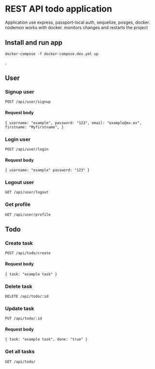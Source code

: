 # REST API todo application

Application use express, passport-local auth, sequelize, posges, docker.
nodemon works with docker. monitors changes and restarts the project

## Install and run app

    docker-compose -f docker-compose.dev.yml up

.

## User

### Signup user

`POST /api/user/signup`

#### Request body

`{ username: "example", password: "123", email: "example@ex.ex", firstname: "Myfirstname", } `

### Login user

`POST /api/user/login`

#### Request body

`{ username: "example" password: "123" }`

### Logout user

`GET /api/user/logout`

### Get profile

`GET /api/user/profile`

## Todo

### Create task

`POST /api/todo/create`

#### Request body

`{ task: "example task" }`

### Delete task

`DELETE /api/todo/:id`

### Update task

`PUT /api/todo/:id`

#### Request body

`{ task: "example task", done: "true" }`

### Get all tasks

`GET /api/todo/`
